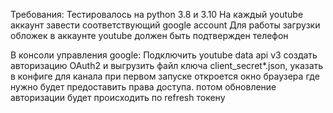 Требования:
Тестировалось на python 3.8 и 3.10
На каждый youtube аккаунт завести соответствующий google account
Для работы загрузки обложек в аккаунте youtube должен быть подтвержден телефон

В консоли управления google:
Подключить youtube data api v3
создать авторизацию OAuth2 и выгрузить файл ключа client_secret*.json, указать в конфиге для канала
при первом запуске откроется окно браузера где нужно будет предоставить права доступа.
потом обновление авторизации будет происходить по refresh токену



